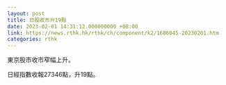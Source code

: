 ```yaml
---
layout: post
title: 日股收市升19點
date: 2023-02-01 14:31:12.000000000 +08:00
link: https://news.rthk.hk/rthk/ch/component/k2/1686045-20230201.htm
categories: rthk
---
```


東京股市收市窄幅上升。

日經指數收報27346點，升19點。
